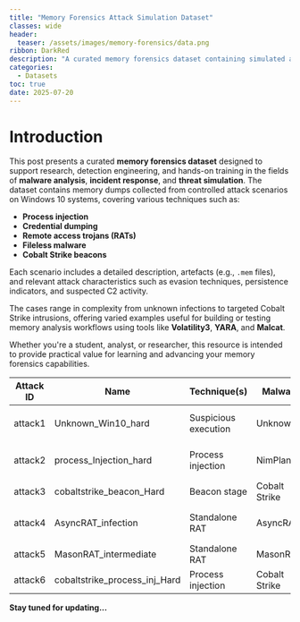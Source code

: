 ```yaml
---
title: "Memory Forensics Attack Simulation Dataset"
classes: wide
header:
  teaser: /assets/images/memory-forensics/data.png
ribbon: DarkRed
description: "A curated memory forensics dataset containing simulated attacks involving process injection, credential dumping, and malware such as Cobalt Strike, AsyncRAT, and MasonRAT. This resource supports research, detection engineering, and training in malware analysis and incident response."
categories:
  - Datasets
toc: true
date: 2025-07-20
---
```




# Introduction

This post presents a curated **memory forensics dataset** designed to support research, detection engineering, and hands-on training in the fields of **malware analysis**, **incident response**, and **threat simulation**. The dataset contains memory dumps collected from controlled attack scenarios on Windows 10 systems, covering various techniques such as:

* **Process injection**
* **Credential dumping**
* **Remote access trojans (RATs)**
* **Fileless malware**
* **Cobalt Strike beacons**

Each scenario includes a detailed description, artefacts (e.g., `.mem` files), and relevant attack characteristics such as evasion techniques, persistence indicators, and suspected C2 activity.

The cases range in complexity from unknown infections to targeted Cobalt Strike intrusions, offering varied examples useful for building or testing memory analysis workflows using tools like **Volatility3**, **YARA**, and **Malcat**.

Whether you're a student, analyst, or researcher, this resource is intended to provide practical value for learning and advancing your memory forensics capabilities.


| **Attack ID** | **Name** | **Technique(s)** | **Malware** | **Persistence** | **Network Activity** | **Evasion** | **Download Link** |
|---------------|----------|------------------|-------------|-----------------|----------------------|-------------|-------------------|
| attack1 | Unknown_Win10_hard | Suspicious execution | Unknown | Not confirmed | Possible beaconing | Masquerading, native tool abuse | [Download](https://drive.google.com/file/d/1RywhSgqoDdDjpXSvrg8d7-Lq90iAuutz/view?usp=sharing) |
| attack2 | process_Injection_hard | Process injection | NimPlantv2 | ScheduleTask | Outbound C2 suspected | Code in legitmate process | [Download](https://drive.google.com/file/d/1R9Wpn1obaUGT0-IOSlTMjR7s2v6ahROR/view?usp=sharing) |
| attack3 | cobaltstrike_beacon_Hard | Beacon stage | Cobalt Strike | Not confirmed | C2 activity | Named pipes, obfuscation | [Download](https://drive.google.com/file/d/1bdMgyckWjUtzV5HuFqEjXcqEY10Ji3mG/view?usp=sharing) |
| attack4 | AsyncRAT_infection | Standalone RAT | AsyncRAT | Unknown | Encrypted HTTP/HTTPS beaconing | Blends with normal processes | [Download](https://drive.google.com/file/d/11weo6uTh6toXoxzDwqXLJdLXkywtoeTt/view?usp=sharing) |
| attack5 | MasonRAT_intermediate | Standalone RAT | MasonRAT | Unknown | Outbound C2 | No injection | [Download](https://drive.google.com/file/d/1k-ETi3MpB6bkXzzzz3NYP3c2iQVAW7oK/view?usp=sharing) |
| attack6 | cobaltstrike_process_inj_Hard | Process injection | Cobalt Strike | Unknown | C2 suspected | Process injection | [Download](https://drive.google.com/file/d/105g0-zDoD8vlAHoNFzd27UHk2Knj9nrj/view?usp=sharing) |



**Stay tuned for updating...**
